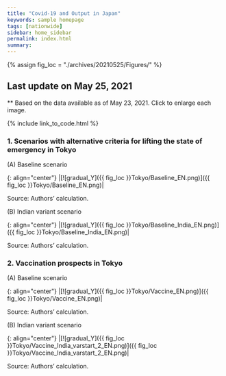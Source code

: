 ```yaml
---
title: "Covid-19 and Output in Japan"
keywords: sample homepage
tags: [nationwide]
sidebar: home_sidebar
permalink: index.html
summary:
---
```


{% assign fig_loc = "./archives/20210525/Figures/" %}

## Last update on May 25, 2021
** Based on the data available as of May 23, 2021. Click to enlarge each image.

{% include link_to_code.html %}




<!-- #### (i) Baseline scenario

{: align="center"}
|[![Tokyo_gradual_Y]({{ fig_loc }}Tokyo/GradualRecovery1.png)]({{ fig_loc }}Tokyo/GradualRecovery1.png)|

Source: Authors’ calculation.

### (ii) Alternative scenario

{: align="center"}
|[![Tokyo_gradual_Y]({{ fig_loc }}Tokyo/GradualRecovery3.png)]({{ fig_loc }}Tokyo/GradualRecovery3.png)|

Source: Authors’ calculation. -->

<!-- ##### (iii) Variant scenario (A)

{: align="center"}
|[![Tokyo_gradual_Y]({{ fig_loc }}Tokyo/GradualRecovery41.png)]({{ fig_loc }}Tokyo/GradualRecovery41.png)|

Source: Authors’ calculation. -->

<!-- #### (iii) Variant scenario -->

### 1. Scenarios with alternative criteria for lifting the state of emergency in Tokyo

(A) Baseline scenario

{: align="center"}
|[![gradual_Y]({{ fig_loc }}Tokyo/Baseline_EN.png)]({{ fig_loc }}Tokyo/Baseline_EN.png)|

Source: Authors’ calculation.

(B) Indian variant scenario

{: align="center"}
|[![gradual_Y]({{ fig_loc }}Tokyo/Baseline_India_EN.png)]({{ fig_loc }}Tokyo/Baseline_India_EN.png)|

Source: Authors’ calculation.

### 2. Vaccination prospects in Tokyo

(A) Baseline scenario

{: align="center"}
|[![gradual_Y]({{ fig_loc }}Tokyo/Vaccine_EN.png)]({{ fig_loc }}Tokyo/Vaccine_EN.png)|

Source: Authors’ calculation.

(B) Indian variant scenario

{: align="center"}
|[![gradual_Y]({{ fig_loc }}Tokyo/Vaccine_India_varstart_2_EN.png)]({{ fig_loc }}Tokyo/Vaccine_India_varstart_2_EN.png)|

Source: Authors’ calculation.
